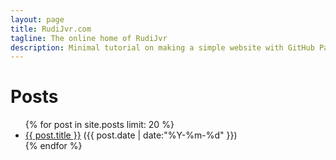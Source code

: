 ```yaml
---
layout: page
title: RudiJvr.com
tagline: The online home of RudiJvr
description: Minimal tutorial on making a simple website with GitHub Pages
---
```

# Posts
<ul class="posts">
{% for post in site.posts limit: 20 %}
  <div class="post_info">
    <li>
         <a href="{{ post.url }}">{{ post.title }}</a>
         <span>({{ post.date | date:"%Y-%m-%d" }})</span>
    </li>
    </div>
  {% endfor %}
</ul>
